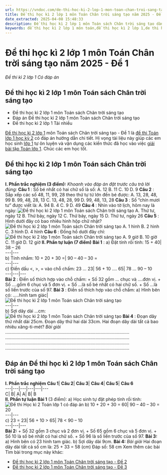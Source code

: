 ```yaml
---
url: https://vndoc.com/de-thi-hoc-ki-2-lop-1-mon-toan-chan-troi-sang-tao-de-1-295565
title: Đề thi học kì 2 lớp 1 môn Toán Chân trời sáng tạo năm 2025 - Đề 1 - Đề thi kì 2 lớp 1 Có đáp án - VnDoc.com
date_extracted: 2025-04-08 15:48:33
description: Đề thi học kì 2 lớp 1 môn Toán sách Chân trời sáng tạo dành cho các bậc giáo viên, phụ huynh và học sinh tham khảo, nhằm giúp các em học sinh đạt kết quả tốt trong bài thi cuối kì 2 lớp 1.
keywords: đề thi học kì 2 lớp 1 môn toán,đề thi học kì 2 lớp 1,de thi hoc ki 2 lop 1,đề thi học kì 2 lớp 1 theo thông tư 27,đề thi học kì 2 lớp 1 có đáp án,đề thi toán lớp 1 học kỳ 2,đề thi toán lớp 1 học kỳ 2 năm 2023,de thi toan lop 1 hoc ki 2,đề toán lớp 1 kì 2,toán lớp 1 học kỳ 2,bài tập toán lớp 1 học kỳ 2,đề thi toán học kì 2 lớp 1,đề kiểm tra học kì 1 lớp 2,đề toán lớp 1 học kỳ 2,đề thi lớp 1 học kỳ 2,đề thi học kì 2 môn Toán lớp 1
---
```


# Đề thi học kì 2 lớp 1 môn Toán Chân trời sáng tạo năm 2025 - Đề 1
 _Đề thi kì 2 lớp 1 Có đáp án_
## Đề thi học kì 2 lớp 1 môn Toán sách Chân trời sáng tạo
  * Đề thi học kì 2 lớp 1 môn Toán sách Chân trời sáng tạo
  * Đáp án Đề thi học kì 2 lớp 1 môn Toán sách Chân trời sáng tạo
  * Đề thi học kì 2 lớp 1 Tải nhiều

[Đề thi học kì 2 lớp 1](<https://vndoc.com/de-thi-hoc-ki-2-lop1>) môn Toán sách Chân trời sáng tạo - Đề 1 là [đề thi Toán lớp 1 học kỳ 2](<https://vndoc.com/de-thi-hoc-ki-2-lop-1-mon-toan-chan-troi-sang-tao>) có đáp án hướng dẫn chi tiết. Hi vọng tài liệu này giúp các em học sinh [lớp 1](<https://vndoc.com/tai-lieu-hoc-tap-lop1>) tự ôn luyện và vận dụng các kiến thức đã học vào việc [giải bài tập Toán lớp 1](<https://vndoc.com/toan-lop1>). Chúc các em học tốt.
## **Đề thi học kì 2 lớp 1 môn Toán sách Chân trời sáng tạo**
**I. Phần trắc nghiệm \(3 điểm\):**
_Khoanh vào đáp án đặt trước câu trả lời đúng:_
**Câu 1** : Số bé nhất có hai chữ số là số:
A. 12
B. 11
C. 10
D. 9
**Câu 2** : Sắp xếp các số 48, 11, 99, 28 theo thứ tự từ lớn đến bé được:
A. 13, 28, 48, 99
B. 99, 48, 28, 13
C. 13, 48, 28, 99
D. 99, 48, 13, 28
**Câu 3** : Số “chín mươi tư” được viết là:
A. 94
B. 4
C. 9
D. 49
**Câu 4** : Nhìn vào tờ lịch, hôm nay là ngày:
![Đề thi học kì 2 lớp 1 môn Toán sách Chân trời sáng tạo](https://i.vdoc.vn/data/image/2023/04/27/de-thi-hoc-ki-2-toan-lop-1-co-dap-an-ctst-dtvj2022-120560.png)
A. Thứ tư, ngày 12
B. Thứ bảy, ngày 12
C. Thứ bảy, ngày 15
D. Thứ tư, ngày 26
**Câu 5** : Hình dưới đây có bao nhiêu hình hộp chữ nhật?
![Đề thi học kì 2 lớp 1 môn Toán sách Chân trời sáng tạo](https://i.vdoc.vn/data/image/2023/04/27/de-thi-hoc-ki-2-toan-lop-1-co-dap-an-ctst-dtvj2022-b.png)
A. 1 hình
B. 2 hình
C. 3 hình
D. 4 hình
**Câu 6** : Đồng hồ dưới đây chỉ:
![Đề thi học kì 2 lớp 1 môn Toán sách Chân trời sáng tạo](https://i.vdoc.vn/data/image/2023/04/27/de-thi-hoc-ki-2-toan-lop-1-co-dap-an-ctst-dtvj2022-120563.png)
A. 9 giờ
B. 10 giờ
C. 11 giờ
D. 12 giờ
**II. Phần tự luận \(7 điểm\)**
**Bài 1** :
a\) Đặt tính rồi tính:
15 + 40| 38 – 26  
---|---  
b\) Tính nhẩm:
10 + 20 + 30 =| 90 – 40 – 30 =  
---|---  
c\) Điền dấu <, >, = vào chỗ chấm:
23 … 23| 56 + 10 …. 65| 78 … 90 – 10  
---|---|---  
**Bài 2** : Điền số thích hợp vào chỗ chấm:
\+ Số 32 gồm … chục và ….đơn vị.
\+ Số ….gồm 6 chục và 5 đơn vị.
\+ Số …là số bé nhất có hai chữ số.
\+ Số …là số liền trước của số 97.
**Bài 3** : Điền số thích hợp vào chỗ chấm:
a\) Hình bên có:
…..hình tam giác| ![Đề thi học kì 2 lớp 1 môn Toán sách Chân trời sáng tạo](https://i.vdoc.vn/data/image/2023/04/27/de-thi-hoc-ki-2-toan-lop-1-co-dap-an-ctst-dtvj2022-120564.png)  
---|---  
b\) Sợi dây dài …cm:
![Đề thi học kì 2 lớp 1 môn Toán sách Chân trời sáng tạo](https://i.vdoc.vn/data/image/2023/04/27/de-thi-hoc-ki-2-toan-lop-1-co-dap-an-ctst-dtvj2022-120565.png)
**Bài 4** :
Đoạn dây thứ nhất dài 25cm. Đoạn dây thứ hai dài 33cm. Hai đoạn dây dài tất cả bao nhiêu xăng-ti-mét?
_Bài giải_
………………………………………………………………………………………
………………………………………………………………………………………
………………………………………………………………………………………
………………………………………………………………………………………
## **Đáp án Đề thi học kì 2 lớp 1 môn Toán sách Chân trời sáng tạo**
**I. Phần trắc nghiệm**
**Câu 1**| **Câu 2**| **Câu 3**| **Câu 4**| **Câu 5**| **Câu 6**  
---|---|---|---|---|---  
C| B| A| A| B| B  
**II. Phần tự luận**
**Bài 1** \(3 điểm\):
a\) Học sinh tự đặt phép tính rồi tính:
![Đề thi Học kì 2 Toán lớp 1 có đáp án](https://i.vdoc.vn/data/image/2023/04/27/de-thi-hoc-ki-2-toan-lop-1-co-dap-an-ctst-dtvj2022-3.png)
b\)
10 + 20 + 30 = 60| 90 – 40 – 30 = 20  
---|---  
c\)
23 = 23| 56 + 10 > 65| 78 < 90 – 10  
---|---|---  
**Bài 2:**
\+ Số 32 gồm 3 chục và 2 đơn vị.
\+ Số 65 gồm 6 chục và 5 đơn vị.
\+ Số 10 là số bé nhất có hai chữ số.
\+ Số 96 là số liền trước của số 97.
**Bài 3:**
a\) Hình bên có 23 hình tam giác.
b\) Sợi dây dài 9cm.
**Bài 4:**
_Bài giải_
Hai đoạn dây dài tất cả số cm là:
25 + 33 = 58 \(cm\)
Đáp số: 58 cm
Xem thêm các bài Tìm bài trong mục này khác:
  * [Đề thi học kì 2 lớp 1 môn Toán Chân trời sáng tạo - Đề 2](</de-thi-hoc-ki-2-lop-1-mon-toan-chan-troi-sang-tao-de-2-295567>)
  * [Đề thi học kì 2 lớp 1 môn Toán Chân trời sáng tạo - Đề 3](</de-thi-hoc-ki-2-lop-1-mon-toan-sach-chan-troi-sang-tao-230159>)

